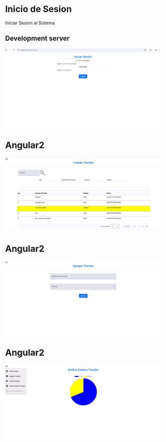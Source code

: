 # Inicio de Sesion

Iniciar Sesion al Sistema

## Development server

![Login](https://github.com/pmbaldac/Angular-Web-API.NET-BD-PostgreSQL/blob/main/Angular/Angular2/ruta/Login.jpg?raw=true)

# Angular2
![Listado_Tiendas](https://github.com/pmbaldac/Angular-Web-API.NET-BD-PostgreSQL/blob/main/Angular/Angular2/ruta/Listado%20Tiendas.jpg?raw=true)
# Angular2
![Agregar Tiendas](https://github.com/pmbaldac/Angular-Web-API.NET-BD-PostgreSQL/blob/main/Angular/Angular2/ruta/Agregar%20Tiendas.jpg?raw=true)
# Angular2
![Agregar Tiendas](https://github.com/pmbaldac/Angular-Web-API.NET-BD-PostgreSQL/blob/main/Angular/Angular2/ruta/Grafico%20Tiendas.jpg?raw=true)
